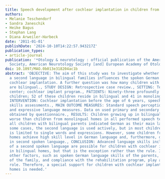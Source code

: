 ```yaml
---
title: Speech development after cochlear implantation in children from bilingual homes.
authors:
- Melanie Teschendorf
- Sandra Janeschik
- Heike Bagus
- Stephan Lang
- Diana Arweiler-Harbeck
date: '2011-01-01'
publishDate: '2024-10-10T14:22:57.943217Z'
publication_types:
- article-journal
publication: '*Otology & neurotology : official publication of the American Otological
  Society, American Neurotology Society [and] European Academy of Otology and Neurotology*'
doi: 10.1097/MAO.0b013e318204ac1b
abstract: 'OBJECTIVE: The aim of this study was to investigate whether exposure to
  a second language in bilingual families influences the spoken German skills after
  cochlear implantation. A further question was how many children with migration background
  are bilingual., STUDY DESIGN: Retrospective case review., SETTING: Tertiary referral
  center; cochlear implant program., PATIENTS: Ninety-three profoundly hearing-impaired
  children; 52 of these children reside in bilingual and 41 in monolingual homes.,
  INTERVENTION: Cochlear implantation before the age of 6 years, speech and language
  skills assessments., MAIN OUTCOME MEASURES: Standard speech perception and receptive
  and expressive language measures. Data on used primary and secondary languages were
  obtained by questionnaire., RESULTS: Children growing up in bilingual homes performed
  worse than children from monolingual homes in all performed speech tests. Almost
  all children with bilingual parents indicated German as their main language. In
  some cases, the second language is used actively, but in most children, the use
  is limited to single words and expressions. However, some children from bilingual
  homes achieve high skill level in German language and, furthermore, develop competency
  in second spoken language., CONCLUSION: Advanced language skills including the learning
  of a second spoken language are possible for children with cochlear implant living
  in bilingual homes, but that is the exception rather than the rule. It seems that
  other factors, such as spoken German language skills of the parents, integration
  of the family, and compliance with the rehabilitation program, play an important
  role. Therefore, a special support for children with cochlear implants from bilingual
  homes is needed.'
---
```

